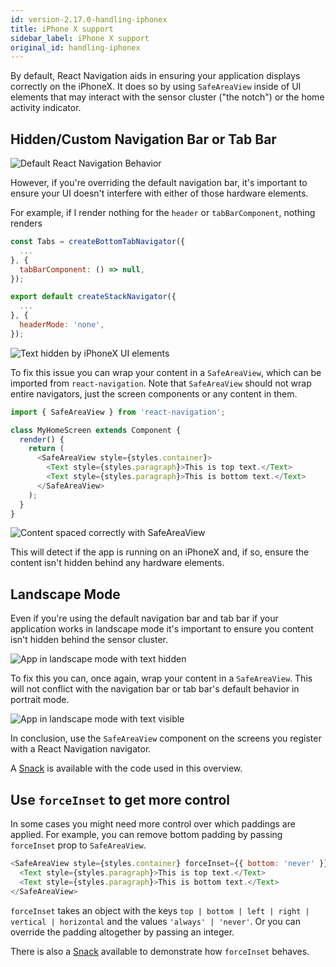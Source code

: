 ```yaml
---
id: version-2.17.0-handling-iphonex
title: iPhone X support
sidebar_label: iPhone X support
original_id: handling-iphonex
---
```


By default, React Navigation aids in ensuring your application displays correctly on the iPhoneX. It does so by using `SafeAreaView` inside of UI elements that may interact with the sensor cluster ("the notch") or the home activity indicator.

## Hidden/Custom Navigation Bar or Tab Bar

![Default React Navigation Behavior](/docs/assets/iphoneX/01-iphonex-default.png)

However, if you're overriding the default navigation bar, it's important to ensure your UI doesn't interfere with either of those hardware elements.

For example, if I render nothing for the `header` or `tabBarComponent`, nothing renders

```js
const Tabs = createBottomTabNavigator({
  ...
}, {
  tabBarComponent: () => null,
});

export default createStackNavigator({
  ...
}, {
  headerMode: 'none',
});
```

![Text hidden by iPhoneX UI elements](/docs/assets/iphoneX/02-iphonex-content-hidden.png)

To fix this issue you can wrap your content in a `SafeAreaView`, which can be imported from `react-navigation`. Note that `SafeAreaView` should not wrap entire navigators, just the screen components or any content in them.

```js
import { SafeAreaView } from 'react-navigation';

class MyHomeScreen extends Component {
  render() {
    return (
      <SafeAreaView style={styles.container}>
        <Text style={styles.paragraph}>This is top text.</Text>
        <Text style={styles.paragraph}>This is bottom text.</Text>
      </SafeAreaView>
    );
  }
}
```

![Content spaced correctly with SafeAreaView](/docs/assets/iphoneX/03-iphonex-content-fixed.png)

This will detect if the app is running on an iPhoneX and, if so, ensure the content isn't hidden behind any hardware elements.

## Landscape Mode

Even if you're using the default navigation bar and tab bar if your application works in landscape mode it's important to ensure you content isn't hidden behind the sensor cluster.

![App in landscape mode with text hidden](/docs/assets/iphoneX/04-iphonex-landscape-hidden.png)

To fix this you can, once again, wrap your content in a `SafeAreaView`. This will not conflict with the navigation bar or tab bar's default behavior in portrait mode.

![App in landscape mode with text visible](/docs/assets/iphoneX/05-iphonex-landscape-fixed.png)

In conclusion, use the `SafeAreaView` component on the screens you register with a React Navigation navigator.

A [Snack](https://snack.expo.io/BJ6-M8pEG) is available with the code used in this overview.

## Use `forceInset` to get more control

In some cases you might need more control over which paddings are applied. For example, you can remove bottom padding by passing `forceInset` prop to `SafeAreaView`.

```js
<SafeAreaView style={styles.container} forceInset={{ bottom: 'never' }}>
  <Text style={styles.paragraph}>This is top text.</Text>
  <Text style={styles.paragraph}>This is bottom text.</Text>
</SafeAreaView>
```

`forceInset` takes an object with the keys `top | bottom | left | right | vertical | horizontal` and the values `'always' | 'never'`. Or you can override the padding altogether by passing an integer.

There is also a [Snack](https://snack.expo.io/@jozan/react-navigation-docs:-safeareaview-demo) available to demonstrate how `forceInset` behaves.
